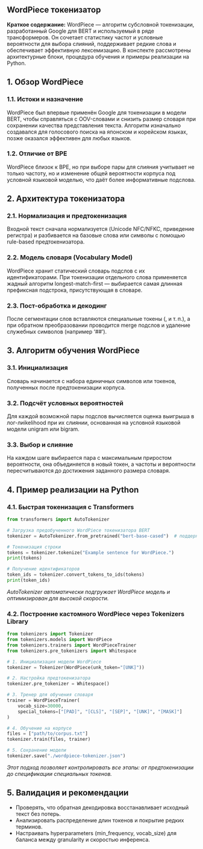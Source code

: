 ## WordPiece токенизатор 

**Краткое содержание:** WordPiece — алгоритм субсловной токенизации, разработанный Google для BERT и используемый в ряде трансформеров. Он сочетает статистику частот и условные вероятности для выбора слияний, поддерживает редкие слова и обеспечивает эффективную лексемизацию. В конспекте рассмотрены архитектурные блоки, процедура обучения и примеры реализации на Python.

## 1. Обзор WordPiece

### 1.1. Истоки и назначение

WordPiece был впервые применён Google для токенизации в модели BERT, чтобы справляться с OOV-словами и снизить размер словаря при сохранении качества представления текста. Алгоритм изначально создавался для голосового поиска на японском и корейском языках, позже оказался эффективен для любых языков.

### 1.2. Отличие от BPE

WordPiece близок к BPE, но при выборе пары для слияния учитывает не только частоту, но и изменение общей вероятности корпуса под условной языковой моделью, что даёт более информативные подслова.

## 2. Архитектура токенизатора

### 2.1. Нормализация и предтокенизация

Входной текст сначала нормализуется (Unicode NFC/NFKC, приведение регистра) и разбивается на базовые слова или символы с помощью rule-based предтокенизатора.

### 2.2. Модель словаря (Vocabulary Model)

WordPiece хранит статический словарь подслов с их идентификаторами. При токенизации отдельного слова применяется жадный алгоритм longest-match-first — выбирается самая длинная префиксная подстрока, присутствующая в словаре.

### 2.3. Пост-обработка и декодинг

После сегментации слов вставляются специальные токены (,  и т. п.), а при обратном преобразовании проводится merge подслов и удаление служебных символов (например ‘##’).

## 3. Алгоритм обучения WordPiece

### 3.1. Инициализация

Словарь начинается с набора единичных символов или токенов, полученных после предтокенизации корпуса.

### 3.2. Подсчёт условных вероятностей

Для каждой возможной пары подслов вычисляется оценка выигрыша в лог-лиikelihood при их слиянии, основанная на условной языковой модели unigram или bigram.

### 3.3. Выбор и слияние

На каждом шаге выбирается пара с максимальным приростом вероятности, она объединяется в новый токен, а частоты и вероятности пересчитываются до достижения заданного размера словаря.

## 4. Пример реализации на Python

### 4.1. Быстрая токенизация с Transformers

```python
from transformers import AutoTokenizer

# Загрузка предобученного WordPiece токенизатора BERT
tokenizer = AutoTokenizer.from_pretrained("bert-base-cased")  # поддерживает WordPiece

# Токенизация строки
tokens = tokenizer.tokenize("Example sentence for WordPiece.")
print(tokens)

# Получение идентификаторов
token_ids = tokenizer.convert_tokens_to_ids(tokens)
print(token_ids)
```

*AutoTokenizer автоматически подгружает WordPiece модель и оптимизирован для высокой скорости.*

### 4.2. Построение кастомного WordPiece через Tokenizers Library

```python
from tokenizers import Tokenizer
from tokenizers.models import WordPiece
from tokenizers.trainers import WordPieceTrainer
from tokenizers.pre_tokenizers import Whitespace

# 1. Инициализация модели WordPiece
tokenizer = Tokenizer(WordPiece(unk_token="[UNK]"))

# 2. Настройка предтокенизатора
tokenizer.pre_tokenizer = Whitespace()

# 3. Тренер для обучения словаря
trainer = WordPieceTrainer(
    vocab_size=30000,
    special_tokens=["[PAD]", "[CLS]", "[SEP]", "[UNK]", "[MASK]"]
)

# 4. Обучение на корпусе
files = ["path/to/corpus.txt"]
tokenizer.train(files, trainer)

# 5. Сохранение модели
tokenizer.save("./wordpiece-tokenizer.json")
```

*Этот подход позволяет контролировать все этапы: от предтокенизации до спецификации специальных токенов.*

## 5. Валидация и рекомендации

- Проверять, что обратная декодировка восстанавливает исходный текст без потерь.
- Анализировать распределение длин токенов и покрытие редких терминов.
- Настраивать hyperparameters (min\_frequency, vocab\_size) для баланса между granularity и скоростью инференса.